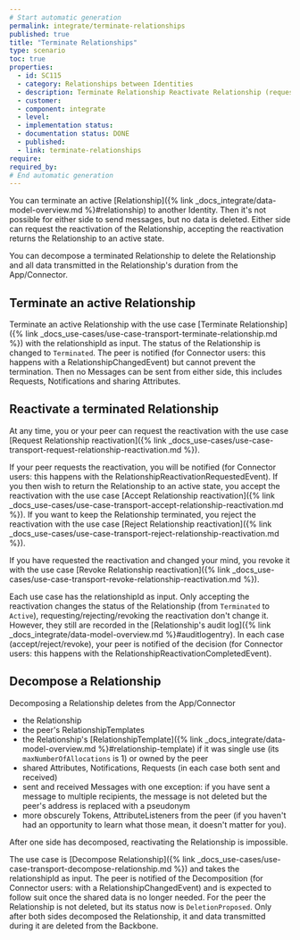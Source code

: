 ```yaml
---
# Start automatic generation
permalink: integrate/terminate-relationships
published: true
title: "Terminate Relationships"
type: scenario
toc: true
properties:
  - id: SC115
  - category: Relationships between Identities
  - description: Terminate Relationship Reactivate Relationship (request, accept, reject, revoke) Decompose Relationship
  - customer:
  - component: integrate
  - level:
  - implementation status:
  - documentation status: DONE
  - published:
  - link: terminate-relationships
require:
required_by:
# End automatic generation
---
```


You can terminate an active [Relationship]({% link _docs_integrate/data-model-overview.md %}#relationship) to another Identity. Then it's not possible for either side to send messages, but no data is deleted. Either side can request the reactivation of the Relationship, accepting the reactivation returns the Relationship to an active state.

You can decompose a terminated Relationship to delete the Relationship and all data transmitted in the Relationship's duration from the App/Connector.

<!-- TODO: Add "for app users:" -->

## Terminate an active Relationship

Terminate an active Relationship with the use case [Terminate Relationship]({% link _docs_use-cases/use-case-transport-terminate-relationship.md %}) with the relationshipId as input. The status of the Relationship is changed to `Terminated`. The peer is notified (for Connector users: this happens with a RelationshipChangedEvent) but cannot prevent the termination. Then no Messages can be sent from either side, this includes Requests, Notifications and sharing Attributes.

## Reactivate a terminated Relationship

At any time, you or your peer can request the reactivation with the use case [Request Relationship reactivation]({% link _docs_use-cases/use-case-transport-request-relationship-reactivation.md %}).

If your peer requests the reactivation, you will be notified (for Connector users: this happens with the RelationshipReactivationRequestedEvent).
If you then wish to return the Relationship to an active state, you accept the reactivation with the use case [Accept Relationship reactivation]({% link _docs_use-cases/use-case-transport-accept-relationship-reactivation.md %}).
If you want to keep the Relationship terminated, you reject the reactivation with the use case [Reject Relationship reactivation]({% link _docs_use-cases/use-case-transport-reject-relationship-reactivation.md %}).

If you have requested the reactivation and changed your mind, you revoke it with the use case [Revoke Relationship reactivation]({% link _docs_use-cases/use-case-transport-revoke-relationship-reactivation.md %}).

Each use case has the relationshipId as input. Only accepting the reactivation changes the status of the Relationship (from `Terminated` to `Active`), requesting/rejecting/revoking the reactivation don't change it. However, they still are recorded in the [Relationship's audit log]({% link _docs_integrate/data-model-overview.md %}#auditlogentry). In each case (accept/reject/revoke), your peer is notified of the decision (for Connector users: this happens with the RelationshipReactivationCompletedEvent).

## Decompose a Relationship

Decomposing a Relationship deletes from the App/Connector

- the Relationship
- the peer's RelationshipTemplates
- the Relationship's [RelationshipTemplate]({% link _docs_integrate/data-model-overview.md %}#relationship-template) if it was single use (its `maxNumberOfAllocations` is 1) or owned by the peer
- shared Attributes, Notifications, Requests (in each case both sent and received)
- sent and received Messages with one exception: if you have sent a message to multiple recipients, the message is not deleted but the peer's address is replaced with a pseudonym
  <!-- TODO: add the pseudonym displayed in the app -->
- more obscurely Tokens, AttributeListeners from the peer (if you haven't had an opportunity to learn what those mean, it doesn't matter for you).

After one side has decomposed, reactivating the Relationship is impossible.

The use case is [Decompose Relationship]({% link _docs_use-cases/use-case-transport-decompose-relationship.md %}) and takes the relationshipId as input.
The peer is notified of the Decomposition (for Connector users: with a RelationshipChangedEvent) and is expected to follow suit once the shared data is no longer needed. For the peer the Relationship is not deleted, but its status now is `DeletionProposed`. Only after both sides decomposed the Relationship, it and data transmitted during it are deleted from the Backbone.
